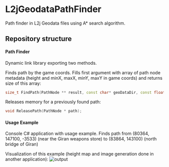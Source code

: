 # L2jGeodataPathFinder
Path finder in L2j Geodata files using A* search algorithm.
## Repository structure
#### Path Finder
Dynamic link library exporting two methods.

Finds path by the game coords. Fills first argument with array of path node metadata (height and minX, maxX, minY, maxY in game coords) and returns size of this array:
```cpp
size_t FindPath(PathNode ** result, const char* geoDataDir, const float startX, const float startY, const float startZ, const float endX, const float endY, const uint16_t maxPassableHeight);
```
Releases memory for a previously found path:
```cpp
void ReleasePath(PathNode * path);
```

#### Usage Example
Console C# application with usage example.
Finds path from (80364, 147100, -3533) (near the Giran weapons store) to (83864, 143100) (north bridge of Giran)

Visualization of this example (height map and image generation done in another application):
![output](https://github.com/k0t9i/L2jGeodataPathFinder/assets/7733997/908f36e9-234a-4e76-a612-9da981cf0444)
